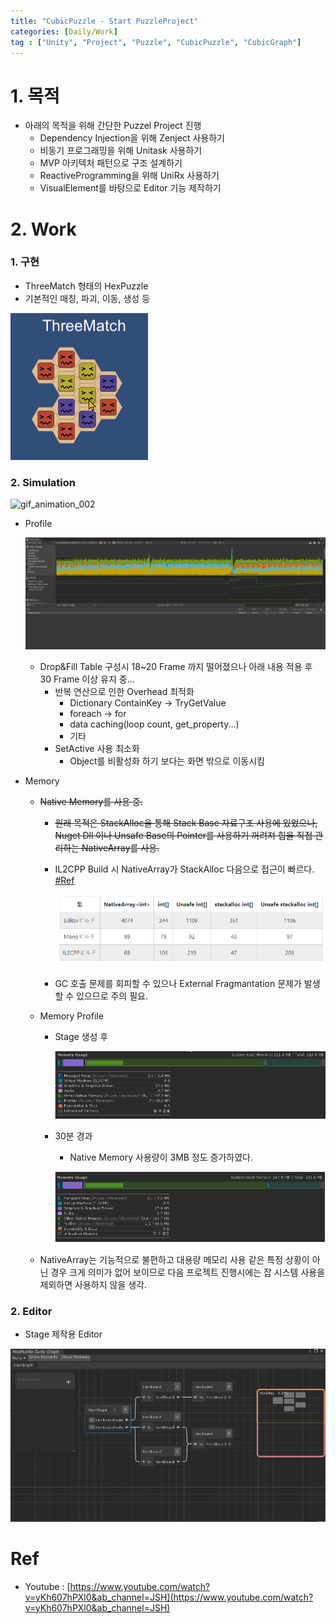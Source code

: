 ```yaml
---
title: "CubicPuzzle - Start PuzzleProject"
categories: [Daily/Work]
tag : ["Unity", "Project", "Puzzle", "CubicPuzzle", "CubicGraph"]
---
```




# 1. 목적

- 아래의 목적을 위해 간단한 Puzzel Project 진행
  - Dependency Injection을 위해 Zenject 사용하기
  - 비동기 프로그래밍을 위해 Unitask 사용하기
  - MVP 아키텍처 패턴으로 구조 설계하기
  - ReactiveProgramming을 위해 UniRx 사용하기
  - VisualElement를 바탕으로 Editor 기능 제작하기



# 2. Work

### 1. 구현

- ThreeMatch 형태의 HexPuzzle
- 기본적인 매칭, 파괴, 이동, 생성 등

![ThreeMatch](https://raw.githubusercontent.com/hns17/ImageContainer/9b72e213e2ddcf490fdf96211c76a9d858c57915/img/ThreeMatch.gif)

### 2. Simulation

![gif_animation_002](https://raw.githubusercontent.com/hns17/ImageContainer/main/img/gif_animation_002-1657289632295.gif)

- Profile

  ![image-20220708225911538](https://raw.githubusercontent.com/hns17/ImageContainer/main/img/image-20220708225911538.png)

  - Drop&Fill Table 구성시 18~20 Frame 까지 떨어졌으나 아래 내용 적용 후  30 Frame 이상 유지 중...
    - 반복 연산으로 인한 Overhead 최적화
      - Dictionary ContainKey -> TryGetValue
      - foreach -> for
      - data caching(loop count, get_property...)
      - 기타
    - SetActive 사용 최소화
      - Object를 비활성화 하기 보다는 화면 밖으로 이동시킴

- Memory

  - ~~Native Memory를 사용 중.~~

    - ~~원래 목적은 StackAlloc을 통해 Stack Base 자료구조 사용에 있었으나, Nuget Dll 이나 Unsafe Base의 Pointer를 사용하기 꺼려져 힙을 직접 관리하는 NativeArray를 사용.~~

    - IL2CPP Build 시 NativeArray가 StackAlloc 다음으로 접근이  빠르다. [#Ref](https://qiita.com/pCYSl5EDgo/items/2901604b72cbb2764940)

      ![image-20220708234852478](https://raw.githubusercontent.com/hns17/ImageContainer/main/img/image-20220708234852478.png)

    - GC 호출 문제를 회피할 수 있으나 External Fragmantation 문제가 발생 할 수 있으므로 주의 필요.

  - Memory Profile

    - Stage 생성 후

      ![image-20220708235359255](https://raw.githubusercontent.com/hns17/ImageContainer/main/img/image-20220708235359255.png)

    - 30분 경과

      - Native Memory 사용량이 3MB 정도 증가하였다.

      ![image-20220708235434335](https://raw.githubusercontent.com/hns17/ImageContainer/main/img/image-20220708235434335.png)

  - NativeArray는 기능적으로 불편하고 대용량 메모리 사용 같은 특정 상황이 아닌 경우 크게 의미가 없어 보이므로 다음 프로젝트 진행시에는 잡 시스템 사용을 제외하면 사용하지 않을 생각.



### 2. Editor

- Stage 제작용 Editor 

<img src = "https://raw.githubusercontent.com/hns17/ImageContainer/main/img/CubicPuzzleEdit.gif" allign = "left" />



# Ref

- Youtube : [https://www.youtube.com/watch?v=yKh607hPXl0&ab_channel=JSH](https://www.youtube.com/watch?v=yKh607hPXl0&ab_channel=JSH)